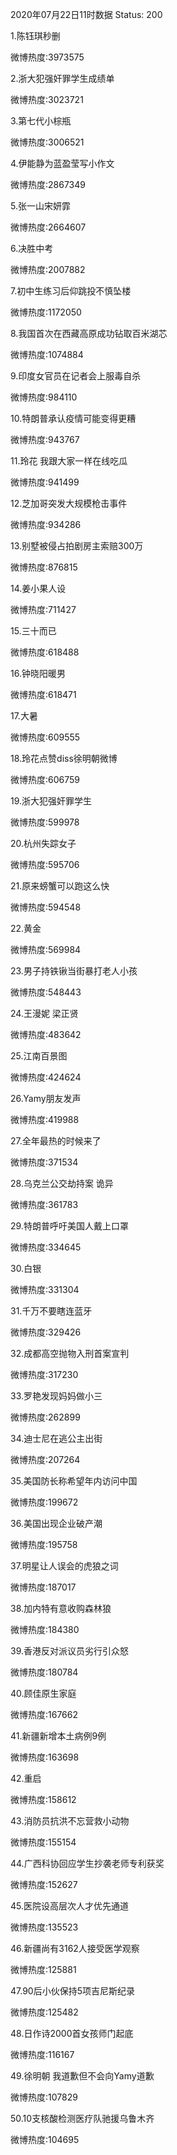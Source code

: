 2020年07月22日11时数据
Status: 200

1.陈钰琪秒删

微博热度:3973575

2.浙大犯强奸罪学生成绩单

微博热度:3023721

3.第七代小棕瓶

微博热度:3006521

4.伊能静为蓝盈莹写小作文

微博热度:2867349

5.张一山宋妍霏

微博热度:2664607

6.决胜中考

微博热度:2007882

7.初中生练习后仰跳投不慎坠楼

微博热度:1172050

8.我国首次在西藏高原成功钻取百米湖芯

微博热度:1074884

9.印度女官员在记者会上服毒自杀

微博热度:984110

10.特朗普承认疫情可能变得更糟

微博热度:943767

11.玲花 我跟大家一样在线吃瓜

微博热度:941499

12.芝加哥突发大规模枪击事件

微博热度:934286

13.别墅被侵占拍剧房主索赔300万

微博热度:876815

14.姜小果人设

微博热度:711427

15.三十而已

微博热度:618488

16.钟晓阳暖男

微博热度:618471

17.大暑

微博热度:609555

18.玲花点赞diss徐明朝微博

微博热度:606759

19.浙大犯强奸罪学生

微博热度:599978

20.杭州失踪女子

微博热度:595706

21.原来螃蟹可以跑这么快

微博热度:594548

22.黄金

微博热度:569984

23.男子持铁锹当街暴打老人小孩

微博热度:548443

24.王漫妮 梁正贤

微博热度:483642

25.江南百景图

微博热度:424624

26.Yamy朋友发声

微博热度:419988

27.全年最热的时候来了

微博热度:371534

28.乌克兰公交劫持案 诡异

微博热度:361783

29.特朗普呼吁美国人戴上口罩

微博热度:334645

30.白银

微博热度:331304

31.千万不要瞎连蓝牙

微博热度:329426

32.成都高空抛物入刑首案宣判

微博热度:317230

33.罗艳发现妈妈做小三

微博热度:262899

34.迪士尼在逃公主出街

微博热度:207264

35.美国防长称希望年内访问中国

微博热度:199672

36.美国出现企业破产潮

微博热度:195758

37.明星让人误会的虎狼之词

微博热度:187017

38.加内特有意收购森林狼

微博热度:184380

39.香港反对派议员劣行引众怒

微博热度:180784

40.顾佳原生家庭

微博热度:167662

41.新疆新增本土病例9例

微博热度:163698

42.重启

微博热度:158612

43.消防员抗洪不忘营救小动物

微博热度:155154

44.广西科协回应学生抄袭老师专利获奖

微博热度:152627

45.医院设高层次人才优先通道

微博热度:135523

46.新疆尚有3162人接受医学观察

微博热度:125881

47.90后小伙保持5项吉尼斯纪录

微博热度:125482

48.日作诗2000首女孩师门起底

微博热度:116167

49.徐明朝 我道歉但不会向Yamy道歉

微博热度:107829

50.10支核酸检测医疗队驰援乌鲁木齐

微博热度:104695

